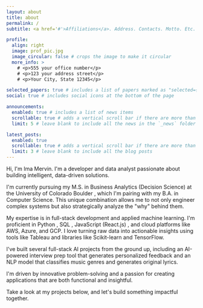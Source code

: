 ```yaml
---
layout: about
title: about
permalink: /
subtitle: <a href='#'>Affiliations</a>. Address. Contacts. Motto. Etc.

profile:
  align: right
  image: prof_pic.jpg
  image_circular: false # crops the image to make it circular
  more_info: >
    # <p>555 your office number</p>
    # <p>123 your address street</p>
    # <p>Your City, State 12345</p>

selected_papers: true # includes a list of papers marked as "selected={true}"
social: true # includes social icons at the bottom of the page

announcements:
  enabled: true # includes a list of news items
  scrollable: true # adds a vertical scroll bar if there are more than 3 news items
  limit: 5 # leave blank to include all the news in the `_news` folder

latest_posts:
  enabled: true
  scrollable: true # adds a vertical scroll bar if there are more than 3 new posts items
  limit: 3 # leave blank to include all the blog posts
---
```


Hi, I'm Ima Mervin. I'm a developer and data analyst passionate about building intelligent, data-driven solutions.

I'm currently pursuing my M.S. in Business Analytics (Decision Science) at the University of Colorado Boulder , which I'm pairing with my B.A. in Computer Science. This unique combination allows me to not only engineer complex systems but also strategically analyze the "why" behind them.

My expertise is in full-stack development and applied machine learning. I'm proficient in Python , SQL , JavaScript (React.js) , and cloud platforms like AWS, Azure, and GCP. I love turning raw data into actionable insights using tools like Tableau and libraries like Scikit-learn and TensorFlow.

I've built several full-stack AI projects from the ground up, including an AI-powered interview prep tool that generates personalized feedback and an NLP model that classifies music genres and generates original lyrics. 

I'm driven by innovative problem-solving  and a passion for creating applications that are both functional and insightful.

Take a look at my projects below, and let's build something impactful together.